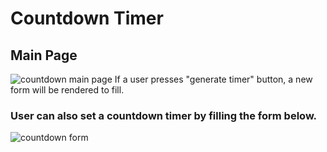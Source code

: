 # Countdown Timer

## Main Page
![countdown main page](https://user-images.githubusercontent.com/66511606/127760003-4375bf93-74c7-4017-9e29-baf633e4b9bb.png)
If a user presses "generate timer" button, a new form will be rendered to fill.

### User can also set a countdown timer by filling the form below.
![countdown form](https://user-images.githubusercontent.com/66511606/127760034-90a43c40-a391-41ae-8e93-02580834929b.png)


